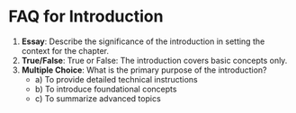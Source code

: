 # FAQ for Introduction

1. **Essay**: Describe the significance of the introduction in setting the context for the chapter.
2. **True/False**: True or False: The introduction covers basic concepts only.
3. **Multiple Choice**: What is the primary purpose of the introduction?
   - a) To provide detailed technical instructions
   - b) To introduce foundational concepts
   - c) To summarize advanced topics